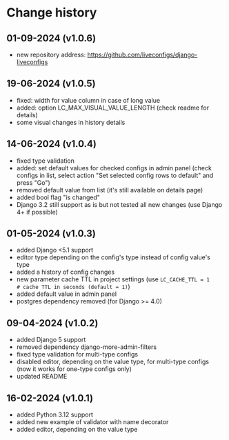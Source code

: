 # Change history

## 01-09-2024 (v1.0.6)
- new repository address: https://github.com/liveconfigs/django-liveconfigs

## 19-06-2024 (v1.0.5)
- fixed: width for value column in case of long value
- added: option LC_MAX_VISUAL_VALUE_LENGTH (check readme for details)
- some visual changes in history details

## 14-06-2024 (v1.0.4)
- fixed type validation
- added: set default values for checked configs in admin panel (check configs in list, select action "Set selected config rows to default" and press "Go")
- removed default value from list (it's still available on details page)
- added bool flag "is changed"
- Django 3.2 still support as is but not tested all new changes (use Django 4+ if possible)

## 01-05-2024 (v1.0.3)
- added Django <5.1 support
- editor type depending on the config's type instead of config value's type
- added a history of config changes
- new parameter cache TTL in project settings (use `LC_CACHE_TTL = 1    # cache TTL in seconds (default = 1)`)
- added default value in admin panel
- postgres dependency removed (for Django >= 4.0)

## 09-04-2024 (v1.0.2)
- added Django 5 support
- removed dependency django-more-admin-filters
- fixed type validation for multi-type configs
- disabled editor, depending on the value type, for multi-type configs (now it works for one-type configs only)
- updated README

## 16-02-2024 (v1.0.1)
- added Python 3.12 support
- added new example of validator with name decorator
- added editor, depending on the value type
